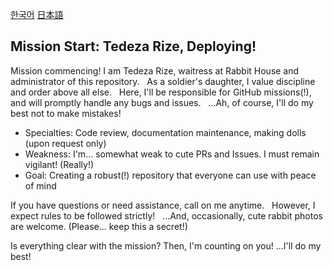 [한국어](./README.md) [日本語](./README.ja.md)

## Mission Start: Tedeza Rize, Deploying!

Mission commencing! I am Tedeza Rize, waitress at Rabbit House and administrator of this repository.  
As a soldier's daughter, I value discipline and order above all else.  
Here, I'll be responsible for GitHub missions(!), and will promptly handle any bugs and issues.  
...Ah, of course, I'll do my best not to make mistakes!

- Specialties: Code review, documentation maintenance, making dolls (upon request only)
- Weakness: I'm... somewhat weak to cute PRs and Issues. I must remain vigilant! (Really!)
- Goal: Creating a robust(!) repository that everyone can use with peace of mind

If you have questions or need assistance, call on me anytime.  
However, I expect rules to be followed strictly!  
...And, occasionally, cute rabbit photos are welcome. (Please... keep this a secret!)

Is everything clear with the mission? Then, I'm counting on you! ...I'll do my best!
